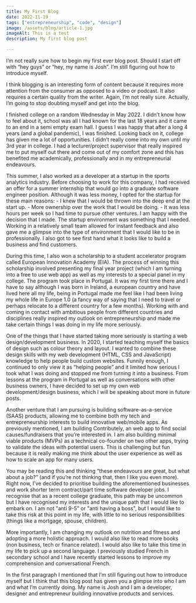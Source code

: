 ```yaml
---
title: My First Blog
date: 2022-11-19
tags: ["entrepreneurship", "code", "design"]
image: /assets/blog/article-1.jpg
imageAlt: This is a test
description: My first blog post

---
```

I’m not really sure how to begin my first ever blog post. Should I start off with “hey guys” or “hey, my name is Josh”. I’m still figuring out how to introduce myself.

I think blogging is an interesting form of content because it requires more attention from the consumer as opposed to a video or podcast. It also requires a certain quality from the writer. Again, I’m not really sure.  Actually, I’m going to stop doubting myself and get into the blog.

I finished college on a random Wednesday in May 2022. I didn’t know how to feel about it, school was all I had known for the last 18 years and it came to an end in a semi empty exam hall. I guess I was happy that after a long 4 years (and a global pandemic), I was finished. Looking back on it, college has given me a lot of opportunities. I didn’t really come into my own until my 3rd year in college. I had a lecturer/project supervisor that really inspired me to put myself out there and come out of my comfort zone and this has benefited me academically, professionally and in my entrepreneurial endeavours.

This summer, I also worked as a developer at a startup in the sports analytics industry. Before choosing to work for this company, I had received an offer for a summer internship that would go into a graduate software engineer position. Although it was less money, I opted for the startup for these main reasons:
    -  I knew that I would be thrown into the deep end at the start up.
    - More ownership over the work that I would be doing.
    - It was less hours per week so I had time to pursue other ventures.
I am happy with the decision that I made. The startup environment was something that I needed. Working in a relatively small team allowed for instant feedback and also gave me a glimpse into the type of environment that I would like to be in professionally. I also got to see first hand what it looks like to build a business and find customers. 

During this time, I also won a scholarship to a student accelerator program called European Innovation Academy (EIA). The process of winning this scholarship involved presenting my final year project (which I am turning into a free to use web app) as well as my interests to a special panel in my college. The program took place in Portugal. It was my first time there and I have to say although I was born in Ireland, a european country and have lived here all my life, being in Portugal made me feel like I had been living my whole life in Europe 1.0 (a fancy way of saying that I need to travel or perhaps relocate to a different country for a few months). Working with and coming in contact with ambitious people from different countries and disciplines really inspired my outlook on entrepreneurship and made me take certain things I was doing in my life more seriously.

One of the things that I have started taking more seriously is starting a web design/development business. In 2020, I started teaching myself the basics of design such as colour theory and layout. I wanted to combine these design skills with my web development (HTML, CSS and JavaScript) knowledge to help people build custom websites. Funnily enough, I continued to only view it as “helping people”  and it limited how serious I took what I was doing and stopped me from turning it into a business. From lessons at the program in Portugal as well as conversations with other business owners, I have decided to set up my own web development/design business, which I will be speaking about more in future posts.

Another venture that I am pursuing is building software-as-a-service (SAAS) products, allowing me to combine both my tech and entrepreneurship interests to build innovative web/mobile apps. As previously mentioned, I am building Contributely, an web app to find social causes/fundraisers that you’re interested in. I am also building minimal viable products (MVPs) as a technical co-founder on two other apps, trying to validate the ideas with potential users. This is challenging but fun because it is really making me think about the user experience as well as how to scale an app for many users.

You may be reading this and thinking “these endeavours are great, but what about a job?” (and if you’re not thinking that, then I like you even more). Right now, I’ve decided to prioritise building the aforementioned businesses and work shorter term contract/part time software developer jobs. I recognise that as a recent college graduate, this path may be uncommon but I have recognised my interests and the unique path that I would like to embark on. I am not "anti 9-5” or "anti having a boss", but I would like to take this risk at this point in my life, with little to no serious responsibilities (things like a mortgage, spouse, children).

More importantly, I am changing my outlook on nutrition and fitness and adopting a more holistic approach. I would also like to read more books (non business, tech or finance related). I would also like to take this time in my life to pick up a second language. I previously studied French in secondary school and I have recently started lessons to improve my comprehension and conversational French.  
  
In the first paragraph I mentioned that I’m still figuring out how to introduce myself but I think that this blog post has given you a glimpse into who I am and what I’m currently doing. My name is Josh and I am a developer, designer and entrepreneur building innovative products and services. 

